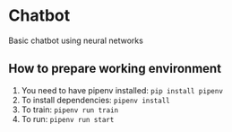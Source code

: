 # Chatbot
Basic chatbot using neural networks

## How to prepare working environment

1. You need to have pipenv installed: `pip install pipenv`
2. To install dependencies: `pipenv install`
3. To train: `pipenv run train`
4. To run: `pipenv run start`